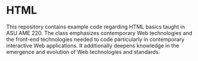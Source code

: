 # HTML
This repository contains example code regarding HTML basics taught in ASU AME 220.
The class emphasizes contemporary Web technologies and the front-end technologies needed to code 
particularly in contemporary interactive Web applications. It additionally deepens knowledge in the 
emergence and evolution of Web technologies and standards.

